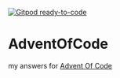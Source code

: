 [![Gitpod ready-to-code](https://img.shields.io/badge/Gitpod-ready--to--code-blue?logo=gitpod)](https://gitpod.io/#https://github.com/Anaons/AdventOfCode)

# AdventOfCode
my answers for [Advent Of Code](https://adventofcode.com/)
